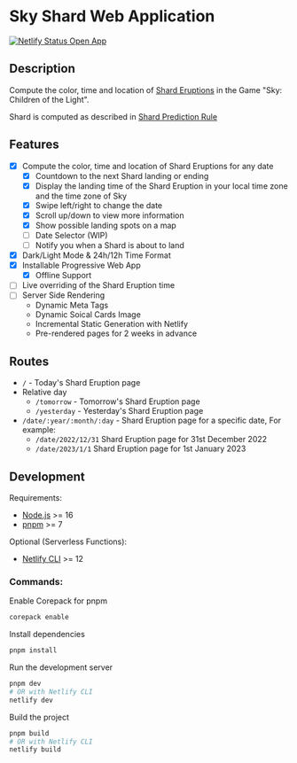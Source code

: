 # Sky Shard Web Application

[![Netlify Status](https://api.netlify.com/api/v1/badges/3287f068-3f32-4f94-9749-ee6c668bfeec/deploy-status?branch=production) Open App](https://sky-shards.netlify.app/)

## Description

Compute the color, time and location of [Shard Eruptions](https://sky-children-of-the-light.fandom.com/wiki/Shard_Eruptions) in the Game "Sky: Children of the Light".

Shard is computed as described in [Shard Prediction Rule](./ShardPredictionRule.md)

## Features

- [x] Compute the color, time and location of Shard Eruptions for any date
  - [x] Countdown to the next Shard landing or ending
  - [x] Display the landing time of the Shard Eruption in your local time zone and the time zone of Sky
  - [x] Swipe left/right to change the date
  - [x] Scroll up/down to view more information
  - [x] Show possible landing spots on a map
  - [ ] Date Selector (WIP)
  - [ ] Notify you when a Shard is about to land
- [x] Dark/Light Mode & 24h/12h Time Format
- [x] Installable Progressive Web App
  - [x] Offline Support
- [ ] Live overriding of the Shard Eruption time
- [ ] Server Side Rendering
  - Dynamic Meta Tags
  - Dynamic Soical Cards Image
  - Incremental Static Generation with Netlify
  - Pre-rendered pages for 2 weeks in advance

## Routes

- `/` - Today's Shard Eruption page
- Relative day
  - `/tomorrow` - Tomorrow's Shard Eruption page
  - `/yesterday` - Yesterday's Shard Eruption page
- `/date/:year/:month/:day` - Shard Eruption page for a specific date, For example:
  - `/date/2022/12/31` Shard Eruption page for 31st December 2022
  - `/date/2023/1/1` Shard Eruption page for 1st January 2023

## Development

Requirements:

- [Node.js](https://nodejs.org/en/) >= 16
- [pnpm](https://pnpm.io/) >= 7

Optional (Serverless Functions):

- [Netlify CLI](https://docs.netlify.com/cli/get-started/#installation) >= 12

### Commands:

Enable Corepack for pnpm

```bash
corepack enable
```

Install dependencies

```bash
pnpm install
```

Run the development server

```bash
pnpm dev
# OR with Netlify CLI
netlify dev
```

Build the project

```bash
pnpm build
# OR with Netlify CLI
netlify build
```
